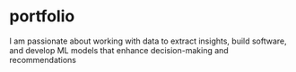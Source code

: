 # portfolio
I am passionate about working with data to extract insights, build software, and develop ML models that enhance decision-making and recommendations

